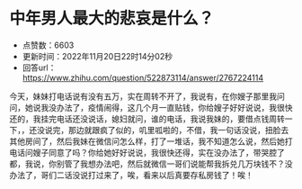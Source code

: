 # 中年男人最大的悲哀是什么？
- 点赞数：6603
- 更新时间：2022年11月20日22时14分02秒
- 回答url：https://www.zhihu.com/question/522873114/answer/2767224114
<body>
 <p data-pid="2e59rDan">今天，妹妹打电话说有没有五万，实在周转不开了，我说有，在你嫂子那里我问问，她说我没办法了，疫情闹得，这几个月一直贴钱，你给嫂子好好说说，我很快还的，我挂完电话还没说话，媳妇就问，谁的电话，我说我妹的，要借点钱周转一下，，还没说完，那边就跟疯了似的，叽里呱啦的，不借，我一句话没说，扭脸去其他房间了，然后我妹在微信问怎么样，打了一堆话，我不知道怎么说，然后她打电话问嫂子同意了吗？你给她好好说说，我很快还得，实在没办法了，带哭腔了都，我说，你别管了我想办法吧，然后就微信一哥们说能帮我拆兑几万块钱不？没办法了，哥们二话没说打过来了，唉，看来以后真要存私房钱了！唉！</p>
</body>